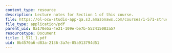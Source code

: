 ```yaml
---
content_type: resource
description: Lecture notes for Section 1 of this course.
file: https://ol-ocw-studio-app-qa.s3.amazonaws.com/courses/1-571-structural-analysis-and-control-spring-2004/0b4570a6d83a21363a7e05a913794d51_1_571_1.pdf
file_type: application/pdf
parent_uid: 8a170e5a-4e21-109e-be7b-552415083a57
resourcetype: Document
title: 1_571_1.pdf
uid: 0b4570a6-d83a-2136-3a7e-05a913794d51
---
```

